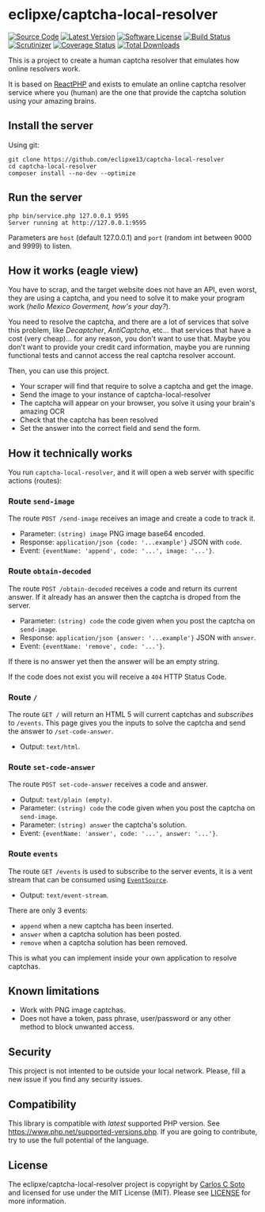 # eclipxe/captcha-local-resolver

[![Source Code][badge-source]][source]
[![Latest Version][badge-release]][release]
[![Software License][badge-license]][license]
[![Build Status][badge-build]][build]
[![Scrutinizer][badge-quality]][quality]
[![Coverage Status][badge-coverage]][coverage]
[![Total Downloads][badge-downloads]][downloads]

This is a project to create a human captcha resolver that emulates how online resolvers work.

It is based on [ReactPHP](https://reactphp.org/) and exists to emulate an online captcha resolver service
where you (human) are the one that provide the captcha solution using your amazing brains.

## Install the server

Using git:

```shell
git clone https://github.com/eclipxe13/captcha-local-resolver
cd captcha-local-resolver
composer install --no-dev --optimize
```

## Run the server

```shell
php bin/service.php 127.0.0.1 9595
Server running at http://127.0.0.1:9595
```

Parameters are `host` (default 127.0.0.1) and `port` (random int between 9000 and 9999) to listen.

## How it works (eagle view)

You have to scrap, and the target website does not have an API, even worst, they are using a captcha, and you need
to solve it to make your program work (*hello Mexico Goverment, how's your day?*).

You need to resolve the captcha, and there are a lot of services that solve this problem, like *Decaptcher*,
*AntiCaptcha*, etc...
that services that have a cost (very cheap)...
for any reason, you don't want to use that.
Maybe you don't want to provide your credit card information, maybe you are running functional tests
and cannot access the real captcha resolver account.

Then, you can use this project.

- Your scraper will find that require to solve a captcha and get the image.
- Send the image to your instance of captcha-local-resolver
- The captcha will appear on your browser, you solve it using your brain's amazing OCR
- Check that the captcha has been resolved
- Set the answer into the correct field and send the form.

## How it technically works

You run `captcha-local-resolver`, and it will open a web server with specific actions (routes):

### Route `send-image`

The route `POST /send-image` receives an image and create a code to track it.

- Parameter: `(string) image` PNG image base64 encoded.
- Response: `application/json {code: '...example'}` JSON with `code`.
- Event: `{eventName: 'append', code: '...', image: '...'}`.

### Route `obtain-decoded`

The route `POST /obtain-decoded` receives a code and return its current answer.
If it already has an answer then the captcha is droped from the server.

- Parameter: `(string) code` the code given when you post the captcha on `send-image`.
- Response: `application/json {answer: '...example'}` JSON with `answer`.
- Event: `{eventName: 'remove', code: '...'}`.

If there is no answer yet then the answer will be an empty string.

If the code does not exist you will receive a `404` HTTP Status Code.

### Route `/`

The route `GET /` will return an HTML 5 will current captchas and *subscribes* to `/events`.
This page gives you the inputs to solve the captcha and send the answer to `/set-code-answer`.

- Output: `text/html`.

### Route `set-code-answer`

The route `POST set-code-answer` receives a code and answer.

- Output: `text/plain (empty)`.
- Parameter: `(string) code` the code given when you post the captcha on `send-image`.
- Parameter: `(string) answer` the captcha's solution.
- Event: `{eventName: 'answer', code: '...', answer: '...'}`.

### Route `events`

The route `GET /events` is used to subscribe to the server events, it is a vent stream that can be consumed
using [`EventSource`](https://developer.mozilla.org/en-US/docs/Web/API/EventSource).

- Output: `text/event-stream`.

There are only 3 events:

- `append` when a new captcha has been inserted.
- `answer` when a captcha solution has been posted.
- `remove` when a captcha solution has been removed.

This is what you can implement inside your own application to resolve captchas.

## Known limitations

- Work with PNG image captchas.
- Does not have a token, pass phrase, user/password or any other method to block unwanted access.

## Security

This project is not intented to be outside your local network.
Please, fill a new issue if you find any security issues.

## Compatibility

This library is compatible with *latest* supported PHP version. See <https://www.php.net/supported-versions.php>.
If you are going to contribute, try to use the full potential of the language.

## License

The eclipxe/captcha-local-resolver project is copyright by [Carlos C Soto](https://eclipxe.com.mx/) and licensed for
use under the MIT License (MIT). Please see [LICENSE] for more information.

[contributing]: https://github.com/eclipxe13/captcha-local-resolver/blob/master/CONTRIBUTING.md
[changelog]: https://github.com/eclipxe13/captcha-local-resolver/blob/master/docs/CHANGELOG.md
[todo]: https://github.com/eclipxe13/captcha-local-resolver/blob/master/docs/TODO.md

[source]: https://github.com/phpcfdi/scfdi-sat-scraper
[release]: https://github.com/eclipxe13/captcha-local-resolver/releases
[license]: https://github.com/eclipxe13/captcha-local-resolver/blob/master/LICENSE
[build]: https://travis-ci.com/eclipxe13/captcha-local-resolver?branch=master
[quality]: https://scrutinizer-ci.com/g/eclipxe13/captcha-local-resolver/
[coverage]: https://scrutinizer-ci.com/g/eclipxe13/captcha-local-resolver/code-structure/master/code-coverage/src/
[downloads]: https://packagist.org/packages/eclipxe/captcha-local-resolver

[badge-source]: https://img.shields.io/badge/source-eclipxe/captcha--local--resolver-blue?style=flat-square
[badge-release]: https://img.shields.io/github/release/eclipxe13/captcha-local-resolver?style=flat-square
[badge-license]: https://img.shields.io/github/license/eclipxe13/captcha-local-resolver?style=flat-square
[badge-build]: https://img.shields.io/github/workflow/status/eclipxe13/captcha-local-resolver/build/master?style=flat-square
[badge-quality]: https://img.shields.io/scrutinizer/g/eclipxe13/captcha-local-resolver/master?style=flat-square
[badge-coverage]: https://img.shields.io/scrutinizer/coverage/g/eclipxe13/captcha-local-resolver/master?style=flat-square
[badge-downloads]: https://img.shields.io/packagist/dt/eclipxe/captcha-local-resolver?style=flat-square
